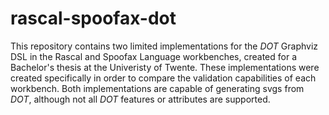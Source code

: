 # rascal-spoofax-dot
This repository contains two limited implementations for the *DOT* Graphviz DSL in the Rascal and Spoofax Language workbenches, created for a Bachelor's thesis at the Univeristy of Twente. These implementations were created specifically in order to compare the validation capabilities of each workbench. Both implementations are capable of generating svgs from *DOT*, although not all *DOT* features or attributes are supported.

